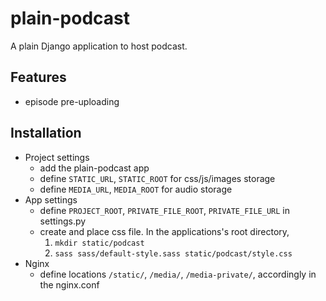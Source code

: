 plain-podcast
=============
A plain Django application to host podcast.

## Features
* episode pre-uploading

## Installation

* Project settings
  * add the plain-podcast app
  * define `STATIC_URL`, `STATIC_ROOT` for css/js/images storage
  * define `MEDIA_URL`, `MEDIA_ROOT` for audio storage
* App settings
  * define `PROJECT_ROOT`, `PRIVATE_FILE_ROOT`, `PRIVATE_FILE_URL` in settings.py
  * create and place css file.  In the applications's root directory,
    1. `mkdir static/podcast`
    1. `sass sass/default-style.sass static/podcast/style.css`
* Nginx
  * define locations `/static/`, `/media/`, `/media-private/`, accordingly in the nginx.conf
